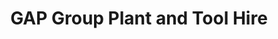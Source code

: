 ---
title: "GAP Group Plant and Tool Hire"
url: /edinburgh/gap-group-plant-and-tool-hire/
shop: Eisenwaren
---